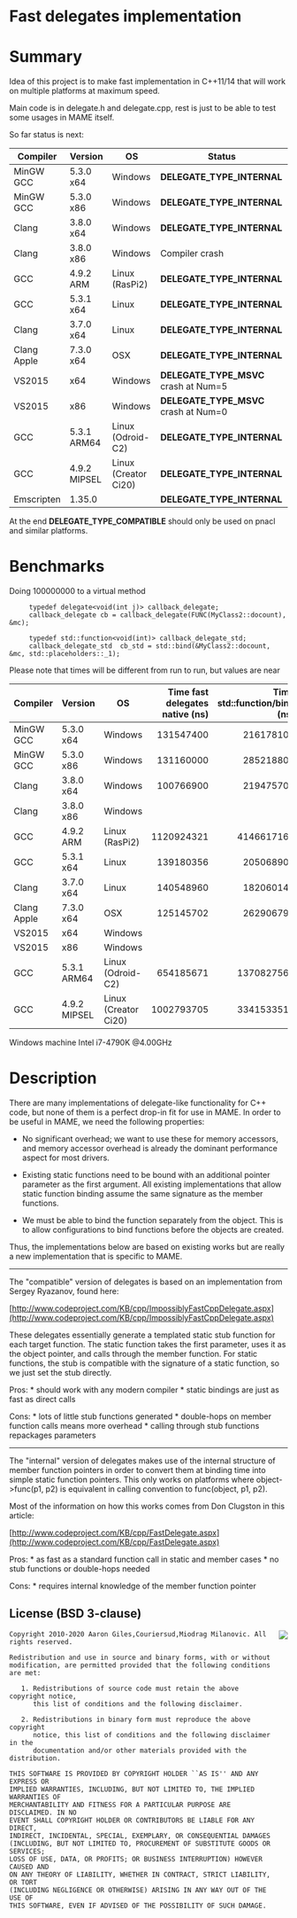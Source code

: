 # Fast delegates implementation

# Summary

Idea of this project is to make fast implementation in C++11/14 that will work on multiple platforms at maximum speed.

Main code is in delegate.h and delegate.cpp, rest is just to be able to test some usages in MAME itself.

So far status is next:

|Compiler | Version     | OS                   | Status                           |
|---------|-------------|----------------------|----------------------------------|
|MinGW GCC| 5.3.0 x64   |Windows               |**DELEGATE_TYPE_INTERNAL**        |
|MinGW GCC| 5.3.0 x86	|Windows               |**DELEGATE_TYPE_INTERNAL**        |
|Clang    | 3.8.0 x64	|Windows               |**DELEGATE_TYPE_INTERNAL**        |
|Clang    | 3.8.0 x86	|Windows               |Compiler crash                    |
|GCC      | 4.9.2 ARM	|Linux (RasPi2)        |**DELEGATE_TYPE_INTERNAL**        |
|GCC      | 5.3.1 x64   |Linux                 |**DELEGATE_TYPE_INTERNAL**        |
|Clang    | 3.7.0 x64	|Linux                 |**DELEGATE_TYPE_INTERNAL**        |
|Clang Apple | 7.3.0 x64 | OSX                 |**DELEGATE_TYPE_INTERNAL**        |
|VS2015   | x64         |Windows               |**DELEGATE_TYPE_MSVC** crash at Num=5 |
|VS2015   | x86	        |Windows               |**DELEGATE_TYPE_MSVC** crash at Num=0 |
|GCC      | 5.3.1 ARM64	|Linux (Odroid-C2)     |**DELEGATE_TYPE_INTERNAL** |
|GCC      | 4.9.2 MIPSEL|Linux (Creator Ci20)  |**DELEGATE_TYPE_INTERNAL** |
|Emscripten    | 1.35.0 |               |**DELEGATE_TYPE_INTERNAL**        |




At the end **DELEGATE_TYPE_COMPATIBLE** should only be used on pnacl and similar platforms.

# Benchmarks

Doing 100000000 to a virtual method

         typedef delegate<void(int j)> callback_delegate;
         callback_delegate cb = callback_delegate(FUNC(MyClass2::docount), &mc);

         typedef std::function<void(int)> callback_delegate_std;
         callback_delegate_std  cb_std = std::bind(&MyClass2::docount, &mc, std::placeholders::_1);

Please note that times will be different from run to run, but values are near

|Compiler | Version     | OS                   | Time fast delegates native (ns)                 |Time std::function/bind (ns)     |
|---------|-------------|----------------------|---------------------------------:|--------------------------------:|
|MinGW GCC| 5.3.0 x64   |Windows               | 131547400                        | 216178100                       |
|MinGW GCC| 5.3.0 x86	|Windows               | 131160000                        | 285218800                       |
|Clang    | 3.8.0 x64	|Windows               | 100766900                        | 219475700                       |
|Clang    | 3.8.0 x86	|Windows               |                                  |                                 |
|GCC      | 4.9.2 ARM	|Linux (RasPi2)        | 1120924321                       | 4146617167                      |
|GCC      | 5.3.1 x64   |Linux                 | 139180356                        | 205068909                       |
|Clang    | 3.7.0 x64	|Linux                 | 140548960                        | 182060144                       |
|Clang Apple    | 7.3.0 x64	|OSX                   | 125145702                        | 262906798                       |
|VS2015   | x64         |Windows               |                                  |                                 |
|VS2015   | x86	        |Windows               |                                  |                                 |
|GCC      | 5.3.1 ARM64	|Linux (Odroid-C2)     | 654185671                        | 1370827564                      |
|GCC      | 4.9.2 MIPSEL|Linux (Creator Ci20)  | 1002793705                       | 3341533518                      |

Windows machine Intel i7-4790K @4.00GHz

# Description
There are many implementations of delegate-like functionality for
C++ code, but none of them is a perfect drop-in fit for use in MAME.
In order to be useful in MAME, we need the following properties:

* No significant overhead; we want to use these for memory
  accessors, and memory accessor overhead is already the dominant
  performance aspect for most drivers.

* Existing static functions need to be bound with an additional
  pointer parameter as the first argument. All existing
  implementations that allow static function binding assume the
  same signature as the member functions.

* We must be able to bind the function separately from the
  object. This is to allow configurations to bind functions
  before the objects are created.

Thus, the implementations below are based on existing works but are
really a new implementation that is specific to MAME.

--------------------------------------------------------------------

The "compatible" version of delegates is based on an implementation
from Sergey Ryazanov, found here:

[http://www.codeproject.com/KB/cpp/ImpossiblyFastCppDelegate.aspx](http://www.codeproject.com/KB/cpp/ImpossiblyFastCppDelegate.aspx)

These delegates essentially generate a templated static stub function
for each target function. The static function takes the first
parameter, uses it as the object pointer, and calls through the
member function. For static functions, the stub is compatible with
the signature of a static function, so we just set the stub directly.

Pros:
	* should work with any modern compiler
	* static bindings are just as fast as direct calls

Cons:
	* lots of little stub functions generated
	* double-hops on member function calls means more overhead
	* calling through stub functions repackages parameters

--------------------------------------------------------------------

The "internal" version of delegates makes use of the internal
structure of member function pointers in order to convert them at
binding time into simple static function pointers. This only works
on platforms where object->func(p1, p2) is equivalent in calling
convention to func(object, p1, p2).

Most of the information on how this works comes from Don Clugston
in this article:

[http://www.codeproject.com/KB/cpp/FastDelegate.aspx](http://www.codeproject.com/KB/cpp/FastDelegate.aspx)

Pros:
	* as fast as a standard function call in static and member cases
	* no stub functions or double-hops needed

Cons:
	* requires internal knowledge of the member function pointer
	
License (BSD 3-clause)
-----------------------------------------------------------------------

<a href="http://opensource.org/licenses/BSD-3-Clause" target="_blank">
<img align="right" src="http://opensource.org/trademarks/opensource/OSI-Approved-License-100x137.png">
</a>

	Copyright 2010-2020 Aaron Giles,Couriersud,Miodrag Milanovic. All rights reserved.
	
	Redistribution and use in source and binary forms, with or without
	modification, are permitted provided that the following conditions are met:
	
	   1. Redistributions of source code must retain the above copyright notice,
	      this list of conditions and the following disclaimer.
	
	   2. Redistributions in binary form must reproduce the above copyright
	      notice, this list of conditions and the following disclaimer in the
	      documentation and/or other materials provided with the distribution.
	
	THIS SOFTWARE IS PROVIDED BY COPYRIGHT HOLDER ``AS IS'' AND ANY EXPRESS OR
	IMPLIED WARRANTIES, INCLUDING, BUT NOT LIMITED TO, THE IMPLIED WARRANTIES OF
	MERCHANTABILITY AND FITNESS FOR A PARTICULAR PURPOSE ARE DISCLAIMED. IN NO
	EVENT SHALL COPYRIGHT HOLDER OR CONTRIBUTORS BE LIABLE FOR ANY DIRECT,
	INDIRECT, INCIDENTAL, SPECIAL, EXEMPLARY, OR CONSEQUENTIAL DAMAGES
	(INCLUDING, BUT NOT LIMITED TO, PROCUREMENT OF SUBSTITUTE GOODS OR SERVICES;
	LOSS OF USE, DATA, OR PROFITS; OR BUSINESS INTERRUPTION) HOWEVER CAUSED AND
	ON ANY THEORY OF LIABILITY, WHETHER IN CONTRACT, STRICT LIABILITY, OR TORT
	(INCLUDING NEGLIGENCE OR OTHERWISE) ARISING IN ANY WAY OUT OF THE USE OF
	THIS SOFTWARE, EVEN IF ADVISED OF THE POSSIBILITY OF SUCH DAMAGE.

